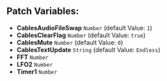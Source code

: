 ## Patch Variables:

* __CablesAudioFileSwap__ ```Number``` (default Value: `1`)
* __CablesClearFlag__ ```Number``` (default Value: `true`)
* __CablesMute__ ```Number``` (default Value: `0`)
* __CablesTextUpdate__ ```String``` (default Value: `Endless`)
* __FFT__ ```Number```
* __LFO2__ ```Number```
* __Timer1__ ```Number```


